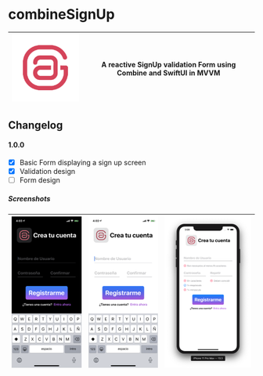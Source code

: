 # combineSignUp
|[![combineSignUp](readme-img/combineSignUp-repository-readme-logo-pink.png)](https://github.com/ssuperw/combineSignUp)|A reactive SignUp validation Form using Combine and SwiftUI in MVVM|
|-|-|
## Changelog 
#### 1.0.0
- [x] Basic Form displaying a sign up screen
- [x] Validation design
- [ ] Form design
##### Screenshots
|[![combineSignUp](readme-img/combineSignUp-screenshot-dark-mode-02-h558px.PNG)](https://github.com/ssuperw/combineSignUp)|[![combineSignUp](readme-img/combineSignUp-screenshot-light-mode-01-h558px.PNG)](https://github.com/ssuperw/combineSignUp)|[![combineSignUp](readme-img/combineSignUp-screenshot-light-mode-02-h558px.PNG)](https://github.com/ssuperw/combineSignUp)|
|-|-|-|
